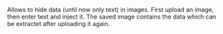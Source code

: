 Allows to hide data (until now only text) in images. 
First upload an image, then enter text and inject it.
The saved image contains the data which can be extractet after uploading it again.
